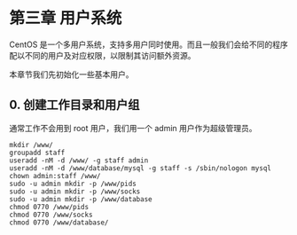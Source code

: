 # 第三章 用户系统

CentOS 是一个多用户系统，支持多用户同时使用。而且一般我们会给不同的程序
配以不同的用户及对应权限，以限制其访问额外资源。

本章节我们先初始化一些基本用户。

## 0. 创建工作目录和用户组

通常工作不会用到 root 用户，我们用一个 admin 用户作为超级管理员。

```
mkdir /www/
groupadd staff
useradd -nM -d /www/ -g staff admin
useradd -nM -d /www/database/mysql -g staff -s /sbin/nologon mysql
chown admin:staff /www/
sudo -u admin mkdir -p /www/pids
sudo -u admin mkdir -p /www/socks
sudo -u admin mkdir -p /www/database
chmod 0770 /www/pids
chmod 0770 /www/socks
chmod 0770 /www/database/
```
